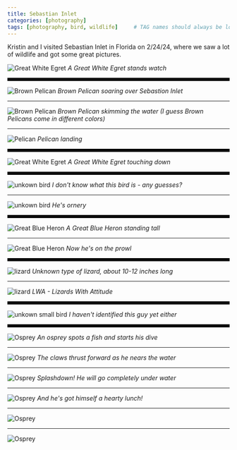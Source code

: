 ```yaml
---
title: Sebastian Inlet
categories: [photography]
tags: [photography, bird, wildlife]     # TAG names should always be lowercase
---
```


Kristin and I visited Sebastian Inlet in Florida on 2/24/24, where we saw a lot of wildlife and got some great pictures. 


![Great White Egret](/images/florida-birds-2024-02-24/2024-02-24-sebastion-inlet-26.JPG)
_A Great White Egret stands watch_

<hr style="border:3px solid #000000">

![Brown Pelican](/images/florida-birds-2024-02-24/2024-02-24-sebastion-inlet-8.JPG)
_Brown Pelican soaring over Sebastion Inlet_

---

![Brown Pelican](/images/florida-birds-2024-02-24/2024-02-24-sebastion-inlet-19.JPG)
_Brown Pelican skimming the water (I guess Brown Pelicans come in different colors)_

---

![Pelican](/images/florida-birds-2024-02-24/2024-02-24-sebastion-inlet-14.JPG)
_Pelican landing_

<hr style="border:3px solid #000000">

![Great White Egret](/images/florida-birds-2024-02-24/2024-02-24-sebastion-inlet-9.JPG)
_A Great White Egret touching down_

<hr style="border:3px solid #000000">

![unkown bird](/images/florida-birds-2024-02-24/2024-02-24-sebastion-inlet-10.JPG)
_I don't know what this bird is - any guesses?_

---

![unkown bird](/images/florida-birds-2024-02-24/2024-02-24-sebastion-inlet-11.JPG)
_He's ornery_

<hr style="border:3px solid #000000">

![Great Blue Heron](/images/florida-birds-2024-02-24/2024-02-24-sebastion-inlet-12.JPG)
_A Great Blue Heron standing tall_

---

![Great Blue Heron](/images/florida-birds-2024-02-24/2024-02-24-sebastion-inlet-13.JPG)
_Now he's on the prowl_

<hr style="border:3px solid #000000">

![lizard](/images/florida-birds-2024-02-24/2024-02-24-sebastion-inlet-15.JPG)
_Unknown type of lizard, about 10-12 inches long_

---

![lizard](/images/florida-birds-2024-02-24/2024-02-24-sebastion-inlet-16.JPG)
_LWA - Lizards With Attitude_

<hr style="border:3px solid #000000">

![unkown small bird](/images/florida-birds-2024-02-24/2024-02-24-sebastion-inlet-18.JPG)
_I haven't identified this guy yet either_

<hr style="border:3px solid #000000">

![Osprey](/images/florida-birds-2024-02-24/2024-02-24-sebastion-inlet-20.JPG)
_An osprey spots a fish and starts his dive_

---

![Osprey](/images/florida-birds-2024-02-24/2024-02-24-sebastion-inlet-21.JPG)
_The claws thrust forward as he nears the water_

---

![Osprey](/images/florida-birds-2024-02-24/2024-02-24-sebastion-inlet-22.JPG)
_Splashdown! He will go completely under water_

---

![Osprey](/images/florida-birds-2024-02-24/2024-02-24-sebastion-inlet-23.JPG)
_And he's got himself a hearty lunch!_

---

![Osprey](/images/florida-birds-2024-02-24/2024-02-24-sebastion-inlet-24.JPG)

---

![Osprey](/images/florida-birds-2024-02-24/2024-02-24-sebastion-inlet-25.JPG)

